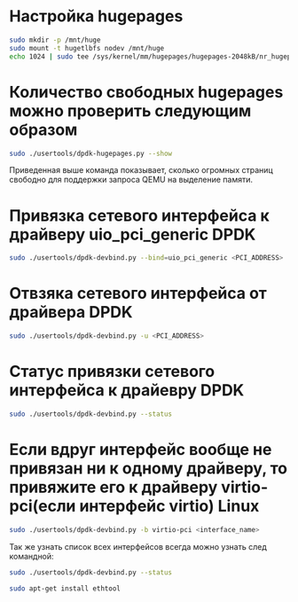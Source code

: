 # Настройка hugepages
```sh
sudo mkdir -p /mnt/huge
sudo mount -t hugetlbfs nodev /mnt/huge
echo 1024 | sudo tee /sys/kernel/mm/hugepages/hugepages-2048kB/nr_hugepages
```

# Количество свободных hugepages можно проверить следующим образом
```sh
sudo ./usertools/dpdk-hugepages.py --show
```
Приведенная выше команда показывает, сколько огромных страниц свободно для поддержки запроса QEMU на выделение памяти.

# Привязка сетевого интерфейса к драйверу  uio_pci_generic DPDK
```sh
sudo ./usertools/dpdk-devbind.py --bind=uio_pci_generic <PCI_ADDRESS>
```

# Отвзяка сетевого интерфейса от драйвера DPDK
```sh
sudo ./usertools/dpdk-devbind.py -u <PCI_ADDRESS>
```

# Статус привязки сетевого интерфейса к драйевру DPDK
```sh
sudo ./usertools/dpdk-devbind.py --status
```

# Если вдруг интерфейс вообще не привязан ни к одному драйверу, то привяжите его к драйверу virtio-pci(если интерфейс virtio) Linux
```sh
sudo ./usertools/dpdk-devbind.py -b virtio-pci <interface_name>
```

Так же узнать список всех интерфейсов всегда можно узнать след командной:
```sh
sudo ./usertools/dpdk-devbind.py --status
```

```sh
sudo apt-get install ethtool
```